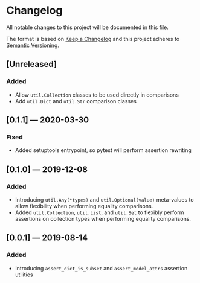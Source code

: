 # Changelog
All notable changes to this project will be documented in this file.

The format is based on [Keep a Changelog](http://keepachangelog.com/en/1.0.0/)
and this project adheres to [Semantic Versioning](http://semver.org/spec/v2.0.0.html).


## [Unreleased]
### Added
 - Allow `util.Collection` classes to be used directly in comparisons
 - Add `util.Dict` and `util.Str` comparison classes


## [0.1.1] — 2020-03-30
### Fixed
 - Added setuptools entrypoint, so pytest will perform assertion rewriting


## [0.1.0] — 2019-12-08
### Added
 - Introducing `util.Any(*types)` and `util.Optional(value)` meta-values to allow flexibility when performing equality comparisons.
 - Added `util.Collection`, `util.List`, and `util.Set` to flexibly perform assertions on collection types when performing equality comparisons.


## [0.0.1] — 2019-08-14
### Added
 - Introducing `assert_dict_is_subset` and `assert_model_attrs` assertion utilities
